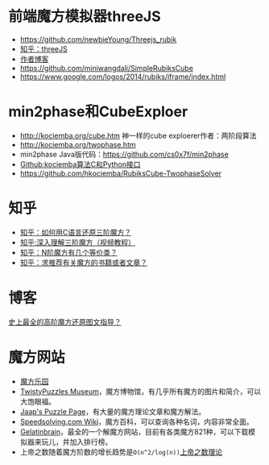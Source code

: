 # 前端魔方模拟器threeJS
* https://github.com/newbieYoung/Threejs_rubik
* [知乎：threeJS](https://zhuanlan.zhihu.com/p/36304412)
* [作者博客](https://newbieweb.lione.me/2017/02/28/threejs-webgl-cube/)
* https://github.com/miniwangdali/SimpleRubiksCube
* https://www.google.com/logos/2014/rubiks/iframe/index.html 

# min2phase和CubeExploer
* http://kociemba.org/cube.htm
神一样的cube exploerer作者：两阶段算法
* http://kociemba.org/twophase.htm
* min2phase Java版代码：https://github.com/cs0x7f/min2phase
* [Github:kociemba算法C和Python接口](https://github.com/muodov/kociemba)
* https://github.com/hkociemba/RubiksCube-TwophaseSolver

# 知乎
* [知乎：如何用C语言还原三阶魔方？](https://www.zhihu.com/question/267397900/answer/325630457)
* [知乎:深入理解三阶魔方（视频教程）](https://zhuanlan.zhihu.com/p/40734187)
* [知乎：N阶魔方有几个等价类？](https://www.zhihu.com/question/49623083)
* [知乎：求推荐有关魔方的书籍或者文章？](https://www.zhihu.com/question/49618651)

# 博客
[史上最全的高阶魔方还原图文指导？](https://www.jianshu.com/p/8d57da7cc033)

# 魔方网站
* [魔方乐园](http://www.mf100.org/4-4-4/index.htm)
* [TwistyPuzzles Museum](https://link.zhihu.com/?target=http%3A//www.twistypuzzles.com/cgi-bin/pdb-search.cgi)，魔方博物馆，有几乎所有魔方的图片和简介，可以大饱眼福。
* [Jaap's Puzzle Page](https://link.zhihu.com/?target=http%3A//www.jaapsch.net/puzzles/)，有大量的魔方理论文章和魔方解法。
* [Speedsolving.com Wiki](https://link.zhihu.com/?target=https%3A//www.speedsolving.com/wiki/index.php/Main_Page)，魔方百科，可以查询各种名词，内容非常全面。
* [Gelatinbrain](https://link.zhihu.com/?target=http%3A//users.skynet.be/moz071262/Applets/Magic%2520Polyhedra/ranking.htm)，最全的一个解魔方网站，目前有各类魔方821种，可以下载模拟器来玩儿，并加入排行榜。
* 上帝之数随着魔方阶数的增长趋势是`O(n^2/log(n))`[上帝之数理论](http://link.zhihu.com/?target=http%3A//arxiv.org/abs/1106.5736v1)